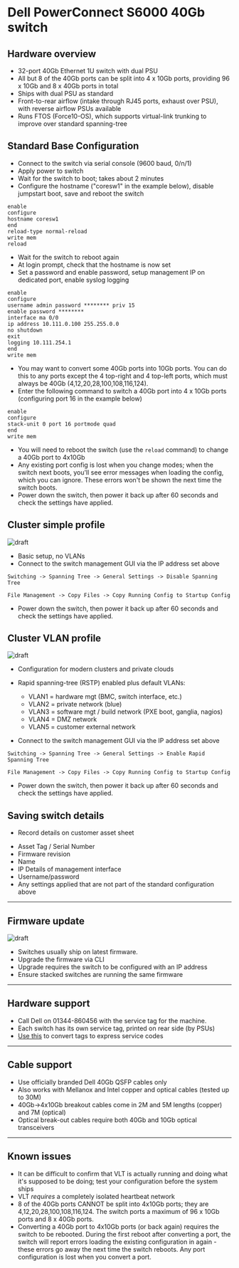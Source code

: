 # Dell PowerConnect S6000 40Gb switch

## Hardware overview
* 32-port 40Gb Ethernet 1U switch with dual PSU
* All but 8 of the 40Gb ports can be split into 4 x 10Gb ports, providing 96 x 10Gb and 8 x 40Gb ports in total
* Ships with dual PSU as standard
* Front-to-rear airflow (intake through RJ45 ports, exhaust over PSU), with reverse airflow PSUs available
* Runs FTOS (Force10-OS), which supports virtual-link trunking to improve over standard spanning-tree

## Standard Base Configuration
* Connect to the switch via serial console  (9600 baud, 0/n/1)
* Apply power to switch
* Wait for the switch to boot; takes about 2 minutes
* Configure the hostname ("coresw1" in the example below), disable jumpstart boot, save and reboot the switch
```
enable
configure
hostname coresw1
end
reload-type normal-reload
write mem
reload
```
* Wait for the switch to reboot again
* At login prompt, check that the hostname is now set
* Set a password and enable password, setup management IP on dedicated port, enable syslog logging
```
enable
configure
username admin password ******** priv 15
enable password ********
interface ma 0/0
ip address 10.111.0.100 255.255.0.0
no shutdown
exit
logging 10.111.254.1
end
write mem
```
* You may want to convert some 40Gb ports into 10Gb ports. You can do this to any ports except the 4 top-right and 4 top-left ports, which must always be 40Gb (4,12,20,28,100,108,116,124). 
* Enter the following command to switch a 40Gb port into 4 x 10Gb ports (configuring port 16 in the example below)
```
enable
configure
stack-unit 0 port 16 portmode quad
end
write mem
```
* You will need to reboot the switch (use the `reload` command) to change a 40Gb port to 4x10Gb
* Any existing port config is lost when you change modes; when the switch next boots, you'll see error messages when loading the config, which you can ignore. These errors won't be shown the next time the switch boots. 
* Power down the switch, then power it back up after 60 seconds and check the settings have applied.

## **Cluster simple** profile
![draft](http://upload.wikimedia.org/wikipedia/commons/f/ff/DRAFT_ICON.png)
 * Basic setup, no VLANs
 * Connect to the switch management GUI via the IP address set above
```
Switching -> Spanning Tree -> General Settings -> Disable Spanning Tree
```
```
File Management -> Copy Files -> Copy Running Config to Startup Config
```
* Power down the switch, then power it back up after 60 seconds and check the settings have applied.

## **Cluster VLAN** profile
![draft](http://upload.wikimedia.org/wikipedia/commons/f/ff/DRAFT_ICON.png)
 * Configuration for modern clusters and private clouds
 * Rapid spanning-tree (RSTP) enabled plus default VLANs:
    *  VLAN1 = hardware mgt (BMC, switch interface, etc.)
    *  VLAN2 = private network (blue)
    *  VLAN3 = software mgt / build network (PXE boot, ganglia, nagios)
    *  VLAN4 = DMZ network
    *  VLAN5 = customer external network	

 * Connect to the switch management GUI via the IP address set above
```
Switching -> Spanning Tree -> General Settings -> Enable Rapid Spanning Tree
```
```
File Management -> Copy Files -> Copy Running Config to Startup Config
```
* Power down the switch, then power it back up after 60 seconds and check the settings have applied.

## Saving switch details
* Record details on customer asset sheet
 - Asset Tag / Serial Number
 - Firmware revision
 - Name
 - IP Details of management interface
 - Username/password
 - Any settings applied that are not part of the standard configuration above

***

## Firmware update
![draft](http://upload.wikimedia.org/wikipedia/commons/f/ff/DRAFT_ICON.png)
* Switches usually ship on latest firmware. 
* Upgrade the firmware via CLI
* Upgrade requires the switch to be configured with an IP address
* Ensure stacked switches are running the same firmware

***
## Hardware support
* Call Dell on 01344-860456 with the service tag for the machine.
* Each switch has its own service tag, printed on rear side (by PSUs)
* [Use this](http://creativyst.com/Doc/Articles/HT/Dell/DellNumb.htm) to convert tags to express service codes

***
## Cable support
* Use officially branded Dell 40Gb QSFP cables only
* Also works with Mellanox and Intel copper and optical cables (tested up to 30M)
* 40Gb->4x10Gb breakout cables come in 2M and 5M lengths (copper) and 7M (optical)
* Optical break-out cables require both 40Gb and 10Gb optical transceivers 

***
## Known issues
* It can be difficult to confirm that VLT is actually running and doing what it's supposed to be doing; test your configuration before the system ships
* VLT *requires* a completely isolated heartbeat network
* 8 of the 40Gb ports CANNOT be split into 4x10Gb ports; they are 4,12,20,28,100,108,116,124. The switch ports a maximum of 96 x 10Gb ports and 8 x 40Gb ports. 
* Converting a 40Gb port to 4x10Gb ports (or back again) requires the switch to be rebooted. During the first reboot after converting a port, the switch will report errors loading the existing configuration in again - these errors go away the next time the switch reboots. Any port configuration is lost when you convert a port. 

